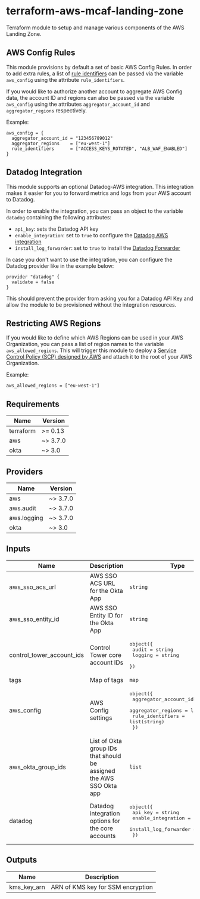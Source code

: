 # terraform-aws-mcaf-landing-zone
Terraform module to setup and manage various components of the AWS Landing Zone.

## AWS Config Rules

This module provisions by default a set of basic AWS Config Rules. In order to add extra rules, a list of [rule identifiers](https://docs.aws.amazon.com/config/latest/developerguide/managed-rules-by-aws-config.html) can be passed via the variable `aws_config` using the attribute `rule_identifiers`.

If you would like to authorize another account to aggregate AWS Config data, the account ID and regions can also be passed via the variable `aws_config` using the attributes `aggregator_account_id` and `aggregator_regions` respectively.

Example:

```hcl
aws_config = {
  aggregator_account_id = "123456789012"
  aggregator_regions    = ["eu-west-1"]
  rule_identifiers      = ["ACCESS_KEYS_ROTATED", "ALB_WAF_ENABLED"]
}
```

## Datadog Integration

This module supports an optional Datadog-AWS integration. This integration makes it easier for you to forward metrics and logs from your AWS account to Datadog.

In order to enable the integration, you can pass an object to the variable `datadog` containing the following attributes:

- `api_key`: sets the Datadog API key
- `enable_integration`: set to `true` to configure the [Datadog AWS integration](https://docs.datadoghq.com/integrations/amazon_web_services/)
- `install_log_forwarder`: set to `true` to install the [Datadog Forwarder](https://docs.datadoghq.com/serverless/forwarder/)

In case you don't want to use the integration, you can configure the Datadog provider like in the example below:

```hcl
provider "datadog" {
  validate = false
}
```

This should prevent the provider from asking you for a Datadog API Key and allow the module to be provisioned without the integration resources.

## Restricting AWS Regions

If you would like to define which AWS Regions can be used in your AWS Organization, you can pass a list of region names to the variable `aws_allowed_regions`. This will trigger this module to deploy a [Service Control Policy (SCP) designed by AWS](https://docs.aws.amazon.com/organizations/latest/userguide/orgs_manage_policies_scps_examples.html#example-scp-deny-region) and attach it to the root of your AWS Organization.

Example:

```hcl
aws_allowed_regions = ["eu-west-1"]
```

<!--- BEGIN_TF_DOCS --->
## Requirements

| Name | Version |
|------|---------|
| terraform | >= 0.13 |
| aws | ~> 3.7.0 |
| okta | ~> 3.0 |

## Providers

| Name | Version |
|------|---------|
| aws | ~> 3.7.0 |
| aws.audit | ~> 3.7.0 |
| aws.logging | ~> 3.7.0 |
| okta | ~> 3.0 |

## Inputs

| Name | Description | Type | Default | Required |
|------|-------------|------|---------|:--------:|
| aws\_sso\_acs\_url | AWS SSO ACS URL for the Okta App | `string` | n/a | yes |
| aws\_sso\_entity\_id | AWS SSO Entity ID for the Okta App | `string` | n/a | yes |
| control\_tower\_account\_ids | Control Tower core account IDs | <pre>object({<br>    audit   = string<br>    logging = string<br>  })</pre> | n/a | yes |
| tags | Map of tags | `map` | n/a | yes |
| aws\_config | AWS Config settings | <pre>object({<br>    aggregator_account_id = string<br>    aggregator_regions    = list(string)<br>    rule_identifiers      = list(string)<br>  })</pre> | `null` | no |
| aws\_okta\_group\_ids | List of Okta group IDs that should be assigned the AWS SSO Okta app | `list` | `[]` | no |
| datadog | Datadog integration options for the core accounts | <pre>object({<br>    api_key               = string<br>    enable_integration    = bool<br>    install_log_forwarder = bool<br>  })</pre> | `null` | no |

## Outputs

| Name | Description |
|------|-------------|
| kms\_key\_arn | ARN of KMS key for SSM encryption |

<!--- END_TF_DOCS --->
